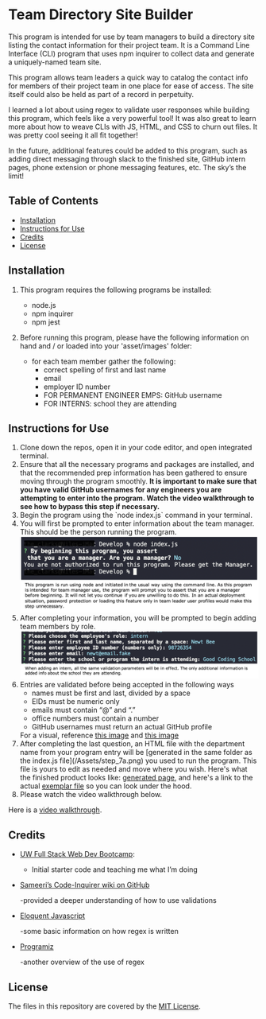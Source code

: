 # Team Directory Site Builder

This program is intended for use by team managers to build a directory site listing the contact information for their project team. It is a Command Line Interface (CLI) program that uses npm inquirer to collect data and generate a uniquely-named team site. 
    
This program allows team leaders a quick way to catalog the contact info for members of their project team in one place for ease of access. The site itself could also be held as part of a record in perpetuity. 

I learned a lot about using regex to validate user responses while building this program, which feels like a very powerful tool! It was also great to learn more about how to weave CLIs with JS, HTML, and CSS to churn out files. It was pretty cool seeing it all fit together! 

In the future, additional features could be added to this program, such as adding direct messaging through slack to the finished site, GitHub intern pages, phone extension or phone messaging features, etc. The sky’s the limit!

## Table of Contents
* [Installation](#installation)
* [Instructions for Use](#instructions-for-use)
* [Credits](#credits)
* [License](#license)
    
## Installation
1. This program requires the following programs be installed:<ul><li>node.js</li><li>npm inquirer</li><li>npm jest</li></ul>

2. Before running this program, please have the following information on hand and / or loaded into your 'asset/images' folder:<ul><li>for each team member gather the following:<ul><li>correct spelling of first and last name</li><li>email</li><li>employer ID number</li><li>FOR PERMANENT ENGINEER EMPS: GitHub username</li><li>FOR INTERNS: school they are attending</li></ul></li></ul>


## Instructions for Use
<ol><li>Clone down the repos, open it in your code editor, and open integrated terminal.</li><li>Ensure that all the necessary programs and packages are installed, and that the recommended prep information has been gathered to ensure moving through the program smoothly. <strong>It is important to make sure that you have valid GitHub usernames for any engineers you are attempting to enter into the program. Watch the video walkthrough to see how to bypass this step if necessary.</strong></li><li>Begin the program using the `node index.js` command in your terminal.</li><li>You will first be prompted to enter information about the team manager. This should be the person running the program.</li><img src="/Assets/step_4.png" alt="CLI screen" title="manager assertation" width="500px"><li>After completing your information, you will be prompted to begin adding team members by role.</li><img src="/Assets/step_5b.png" alt="CLI" title="adding an intern" width="500px"><li>Entries are validated before being accepted in the following ways<ul><li>names must be first and last, divided by a space</li><li>EIDs must be numeric only</li><li>emails must contain “@” and “.”</li><li>office numbers must contain a number</li><li>GitHub usernames must return an actual GitHub profile</li></ul>For a visual, reference <a href="/Assets/step_6a.png">this image</a> and <a href="/Assets/step_6b.png" alt="engineer entry">this image</a></li><li>After completing the last question, an HTML file with the department name from your program entry will be [generated in the same folder as the index.js file](/Assets/step_7a.png) you used to run the program. This file is yours to edit as needed and move where you wish. Here's what the finished product looks like: <a href="/Assets/step_7b.png">generated page</a>, and here's a link to the actual <a href="/Develop/ExampleOutput.html">exemplar file</a> so you can look under the hood.</li><li>Please watch the video walkthrough below.</li></ol>

Here is a [video walkthrough](https://drive.google.com/file/d/1twpcsL2xNGraVXaX901eFTyuiIjb-79G/view?usp=sharing).

## Credits 


- [UW Full Stack Web Dev Bootcamp](https://bootcamp.uw.edu/): 

  - Initial starter code and teaching me what I’m doing

- [Sameeri’s Code-Inquirer wiki on GitHub](https://github.com/sameeri/Code-Inquirer/wiki/Asking-questions-away-with-Inquirer%21)

  -provided a deeper understanding of how to use validations

- [Eloquent Javascript](https://eloquentjavascript.net/09_regexp.html)

  -some basic information on how regex is written

- [Programiz](https://www.programiz.com/javascript/regex)

  -another overview of the use of regex


## License
The files in this repository are covered by the [MIT License](https://choosealicense.com/licenses/mit/).
